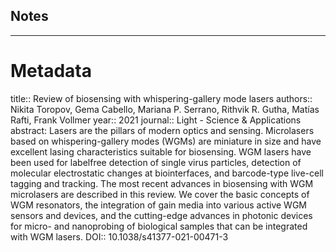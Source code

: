 ## Notes












---

# Metadata
title:: Review of biosensing with whispering-gallery mode lasers
authors:: Nikita Toropov, Gema Cabello, Mariana P. Serrano, Rithvik R. Gutha, Matías Rafti, Frank Vollmer
year:: 2021
journal:: Light - Science & Applications
abstract: Lasers are the pillars of modern optics and sensing. Microlasers based on whispering-gallery modes (WGMs) are miniature in size and have excellent lasing characteristics suitable for biosensing. WGM lasers have been used for labelfree detection of single virus particles, detection of molecular electrostatic changes at biointerfaces, and barcode-type live-cell tagging and tracking. The most recent advances in biosensing with WGM microlasers are described in this review. We cover the basic concepts of WGM resonators, the integration of gain media into various active WGM sensors and devices, and the cutting-edge advances in photonic devices for micro- and nanoprobing of biological samples that can be integrated with WGM lasers.
DOI:: 10.1038/s41377-021-00471-3



